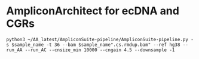# AmpliconArchitect for ecDNA and CGRs ####
`python3 ~/AA_latest/AmpliconSuite-pipeline/AmpliconSuite-pipeline.py -s $sample_name -t 36 --bam $sample_name".cs.rmdup.bam" --ref hg38 --run_AA --run_AC --cnsize_min 10000 --cngain 4.5 --downsample -1`
